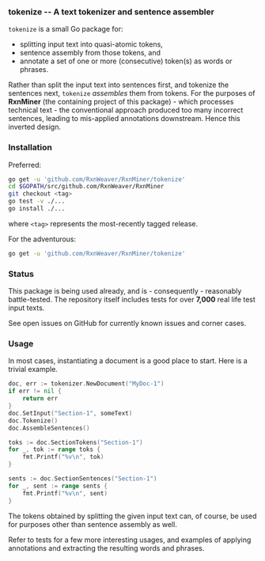 ### tokenize -- A text tokenizer and sentence assembler
`tokenize` is a small Go package for:

- splitting input text into quasi-atomic tokens,
- sentence assembly from those tokens, and
- annotate a set of one or more (consecutive) token(s) as words or phrases.

Rather than split the input text into sentences first, and tokenize the sentences next, `tokenize` *assembles* them from tokens.  For the purposes of **RxnMiner** (the containing project of this package) - which processes technical text - the conventional approach produced too many incorrect sentences, leading to mis-applied annotations downstream.  Hence this inverted design.

### Installation

Preferred:

```sh
go get -u 'github.com/RxnWeaver/RxnMiner/tokenize'
cd $GOPATH/src/github.com/RxnWeaver/RxnMiner
git checkout <tag>
go test -v ./...
go install ./...
```

where `<tag>` represents the most-recently tagged release.

For the adventurous:

```sh
go get -u 'github.com/RxnWeaver/RxnMiner/tokenize'
```

### Status

This package is being used already, and is - consequently - reasonably battle-tested.  The repository itself includes tests for over **7,000** real life test input texts.

See open issues on GitHub for currently known issues and corner cases.

### Usage

In most cases, instantiating a document is a good place to start.  Here is a trivial example.

```go
doc, err := tokenizer.NewDocument("MyDoc-1")
if err != nil {
    return err
}
doc.SetInput("Section-1", someText)
doc.Tokenize()
doc.AssembleSentences()

toks := doc.SectionTokens("Section-1")
for _, tok := range toks {
    fmt.Printf("%v\n", tok)
}

sents := doc.SectionSentences("Section-1")
for _, sent := range sents {
    fmt.Printf("%v\n", sent)
}
```

The tokens obtained by splitting the given input text can, of course, be used for purposes other than sentence assembly as well.

Refer to tests for a few more interesting usages, and examples of applying annotations and extracting the resulting words and phrases.
